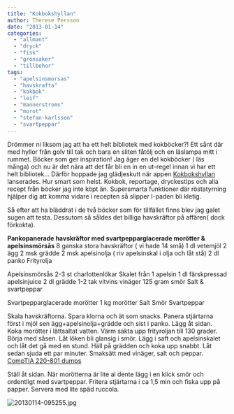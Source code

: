 ```yaml
---
title: "Kokbokshyllan"
author: Therese Persson
date: "2013-01-14"
categories: 
  - "allmant"
  - "dryck"
  - "fisk"
  - "gronsaker"
  - "tillbehor"
tags: 
  - "apelsinsmorsas"
  - "havskrafta"
  - "kokbok"
  - "leif"
  - "mannerstroms"
  - "morot"
  - "stefan-karlsson"
  - "svartpeppar"
---
```


Drömmer ni liksom jag att ha ett helt bibliotek med kokböcker?! Ett sånt där med hyllor från golv till tak och bara en sliten fåtölj och en läslampa mitt i rummet. Böcker som ger inspiration! Jag äger en del kokböcker ( läs många) och nu är det nära att det får bli en in en ut-regel innan vi har ett helt bibliotek... Därför hoppade jag glädjeskutt när appen [Kokbokshyllan](https://kokbokshyllan.se/) lanserades. Hur smart som helst. Kokbok, reportage, dryckestips och alla recept från böcker jag inte köpt än. Supersmarta funktioner där röstatyrning hjälper dig att komma vidare i recepten så slipper I-paden bli kletig.

Så efter att ha bläddrat i de två böcker som för tillfället finns blev jag galet sugen att testa. Dessutom så såldes det billiga havskräftor på affären( dock förkokta).

**Pankopanerade havskräftor med svartpepparglacerade morötter & apelsinsmörsås** 8 ganska stora havskräftor ( vi hade 14 små) 1 dl vetemjöl 2 ägg 2 msk grädde 2 msk apelsinolja ( riv apelsinskal i olja och låt stå) 2 dl panko Frityrolja

Apelsinsmörsås 2-3 st charlottenlökar Skalet från 1 apelsin 1 dl färskpressad apelsinjuice 2 dl grädde 1-2 tak vitvins vinäger 125 gram smör Salt & svartpeppar

Svartpepparglacerade morötter 1 kg morötter Salt Smör Svartpeppar

Skala havskräftorna. Spara klorna och ät som snacks. Panera stjärtarna först i mjöl sen ägg+apelsinolja+grädde och sist i panko. Lägg åt sidan. Koka morötter i lättsaltat vatten. Värm sakta upp frityroljan till 130 grader. Börja med såsen. Låt löken bli glansig i smör. Lägg i saft och apelsinskalet och låt det gå med en stund. Häll på grädden och koka upp snabbt. Låt sedan sjuda ett par minuter. Smaksätt med vinäger, salt och peppar. [CompTIA 220-801 dumps](https://www.itcertworld.com/220-801.html)

Ställ åt sidan. När morötterna är lite al dente lägg i en klick smör och ordentligt med svartpeppar. Fritera stjärtarna i ca 1,5 min och fiska upp på papper. Servera med lite späd ruccola.

  
  
![20130114-095255.jpg](/static/img/20130114-0952551.jpg)
